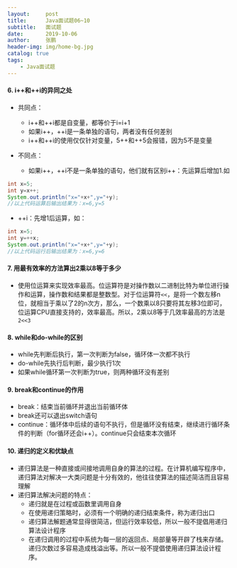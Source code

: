 ```yaml
---
layout:     post 
title:      Java面试题06~10
subtitle:   面试题
date:       2019-10-06
author:     张鹏
header-img: img/home-bg.jpg
catalog: true   
tags:                         
    - Java面试题
---
```


#### 6. i++和++i的异同之处

- 共同点：
   - i++和++i都是自变量，都等价于i=i+1
   - 如果i++，++i是一条单独的语句，两者没有任何差别
   - i++和++i的使用仅仅针对变量，5++和++5会报错，因为5不是变量

- 不同点：
   - 如果i++，++i不是一条单独的语句，他们就有区别i++：先运算后增加1.如

```java
int x=5;
int y=x++;
System.out.println("x="+x+",y="+y);
//以上代码运算后输出结果为：x=6,y=5
```
   - ++i：先增1后运算，如：

```java
int x=5;
int y=++x;
System.out.println("x="+x+",y="+y);
//以上代码运行后输出结果为：x=6,y=6
```

#### 7. 用最有效率的方法算出2乘以8等于多少

- 使用位运算来实现效率最高。位运算符是对操作数以二进制比特为单位进行操作和运算，操作数和结果都是整数型。对于位运算符`<<`，是将一个数左移n位，就相当于乘以了2的n次方，那么，一个数乘以8只要将其左移3位即可，位运算CPU直接支持的，效率最高。所以，2乘以8等于几效率最高的方法是`2<<3`

#### 8. while和do-while的区别

- while先判断后执行，第一次判断为false，循环体一次都不执行
- do-while先执行后判断，最少执行1次
- 如果while循环第一次判断为true，则两种循环没有差别

#### 9. break和continue的作用

- break：结束当前循环并退出当前循环体
- break还可以退出switch语句
- continue：循环体中后续的语句不执行，但是循环没有结束，继续进行循环条件的判断（for循环还会i++）。continue只会结束本次循环

#### 10. 递归的定义和优缺点

- 递归算法是一种直接或间接地调用自身的算法的过程。在计算机编写程序中，递归算法对解决一大类问题是十分有效的，他往往使算法的描述简洁而且容易理解
- 递归算法解决问题的特点：
   - 递归就是在过程或函数里调用自身
   - 在使用递归策略时，必须有一个明确的递归结束条件，称为递归出口
   - 递归算法解题通常显得很简洁，但运行效率较低，所以一般不提倡用递归算法设计程序
   - 在递归调用的过程中系统为每一层的返回点、局部量等开辟了栈来存储。递归次数过多容易造成栈溢出等。所以一般不提倡使用递归算法设计程序。